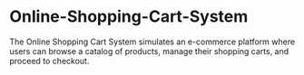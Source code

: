 # Online-Shopping-Cart-System
The Online Shopping Cart System simulates an e-commerce platform where users can browse a catalog of products, manage their shopping carts, and proceed to checkout.
